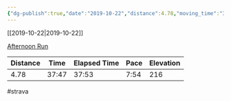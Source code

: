```yaml
---
{"dg-publish":true,"date":"2019-10-22","distance":4.78,"moving_time":"37:47","elapsed_time":"37:53","pace":"7:54","total_elevation_gain":216,"url":"https://www.strava.com/activities/2809696372","permalink":"/01-personal/strava/2019-10-22-afternoon-run/","dgPassFrontmatter":true}
---
```



[[2019-10-22\|2019-10-22]]

[Afternoon Run](https://www.strava.com/activities/2809696372)

| Distance | Time  | Elapsed Time | Pace | Elevation |
| -------- | ----- | ------------ | ---- | --------- |
| 4.78     | 37:47 | 37:53        | 7:54 | 216       |




#strava
